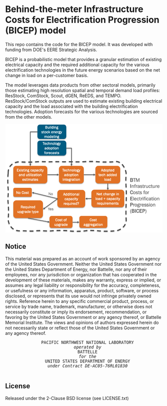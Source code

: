 # Behind-the-meter Infrastructure Costs for Electrification Progression (BICEP) model

This repo contains the code for the BICEP model. It was developed with funding from DOE's EERE Strategic Analysis.

BICEP is a probabilistic model that provides a granular estimation of existing electrical capacity and the required additional capacity for the 
various electrification technologies in the future energy scenarios based on the net change in load on a per-customer basis.

The model leverages data products from other sectoral models, primarily those estimating high resolution spatial 
and temporal demand load profiles: ResStock, ComStock, Scout, dGEN, ReEDS, and TEMPO. 
ResStock/ComStock outputs are used to estimate existing building electrical capacity and the 
load associated with the building electrification technologies. Adoption forecasts for the various 
technologies are sourced from the other models.

![Basic overview of BICEP model framework.](model_overview.png "BICEP Model Overview")

## Notice

This material was prepared as an account of work sponsored by an agency of the United States Government.  Neither the United States Government nor the United States Department of Energy, nor Battelle, nor any of their employees, nor any jurisdiction or organization that has cooperated in the development of these materials, makes any warranty, express or implied, or assumes any legal liability or responsibility for the accuracy, completeness, or usefulness or any information, apparatus, product, software, or process disclosed, or represents that its use would not infringe privately owned rights.
Reference herein to any specific commercial product, process, or service by trade name, trademark, manufacturer, or otherwise does not necessarily constitute or imply its endorsement, recommendation, or favoring by the United States Government or any agency thereof, or Battelle Memorial Institute. The views and opinions of authors expressed herein do not necessarily state or reflect those of the United States Government or any agency thereof.

   <div align=center>
   <pre style="align-text:center;font-size:10pt">
   PACIFIC NORTHWEST NATIONAL LABORATORY
   <i>operated by</i>
   BATTELLE
   <i>for the</i>
   UNITED STATES DEPARTMENT OF ENERGY
   <i>under Contract DE-AC05-76RL01830</i>
   </pre>
   </div>

## License

Released under the 2-Clause BSD license (see LICENSE.txt)